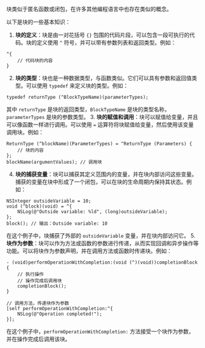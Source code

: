 块类似于匿名函数或闭包，在许多其他编程语言中也存在类似的概念。

以下是块的一些基本知识：
1. **块的定义**：块是由一对花括号 `{}` 包围的代码片段，可以包含一段可执行的代码。块的定义使用 `^` 符号，并可以带有参数列表和返回类型。例如：
```objc
^{
    // 代码块的内容
}

```
2. **块的类型**：块也是一种数据类型，与函数类似。它们可以具有参数和返回值类型。可以使用 `typedef` 来定义块的类型。例如：
```objc
typedef returnType (^BlockTypeName)(parameterTypes);

```
其中 `returnType` 是块的返回类型，`BlockTypeName` 是块的类型名称，`parameterTypes` 是块的参数类型。
3. **块的赋值和调用**：块可以赋值给变量，并且可以像函数一样进行调用。可以使用 `=` 运算符将块赋值给变量，然后使用该变量调用块。例如：
```objc
ReturnType (^blockName)(ParameterTypes) = ^ReturnType (Parameters) {
    // 块的内容
};
blockName(argumentValues); // 调用块

```
4. **块的捕获变量**：块可以捕获其定义范围内的变量，并在块内部访问这些变量。捕获的变量在块中形成了一个闭包，可以在块的生命周期内保持其状态。例如：
```objc
NSInteger outsideVariable = 10;
void (^block)(void) = ^{
    NSLog(@"Outside variable: %ld", (long)outsideVariable);
};
block(); // 输出：Outside variable: 10
```
在这个例子中，块捕获了外部的 `outsideVariable` 变量，并在块内部访问它。
5. **块作为参数**：块可以作为方法或函数的参数进行传递，从而实现回调和异步操作等功能。可以将块作为参数声明，并在调用方法或函数时传递块。例如：
```objc
- (void)performOperationWithCompletion:(void (^)(void))completionBlock {
    // 执行操作
    // 操作完成后调用块
    completionBlock();
}

// 调用方法，传递块作为参数
[self performOperationWithCompletion:^{
    NSLog(@"Operation completed!");
}];

```
在这个例子中，`performOperationWithCompletion:` 方法接受一个块作为参数，并在操作完成后调用该块。